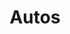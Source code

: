 ---
title: Autos
crosslinks:
- cars
- youtubefactsbot
- youtubot
- carporn
- autotldr
- spotted
- Shitty_Car_Mods
- Battlecars
- ATBGE
- Honda
- gatekeeping
- thewholecar
- classiccars
- BMW
- explainlikeimfive
- RoastMyCar
- mr2
- facepalm
- IAmA
- oldpeoplefacebook
---